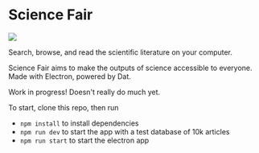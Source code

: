 # Science Fair

![](https://github.com/codeforscience/openscienceprize/raw/master/logo.png)

Search, browse, and read the scientific literature on your computer.

Science Fair aims to make the outputs of science accessible to everyone. Made with Electron, powered by Dat.

Work in progress! Doesn't really do much yet.

To start, clone this repo, then run

- `npm install` to install dependencies
- `npm run dev` to start the app with a test database of 10k articles
- `npm run start` to start the electron app

